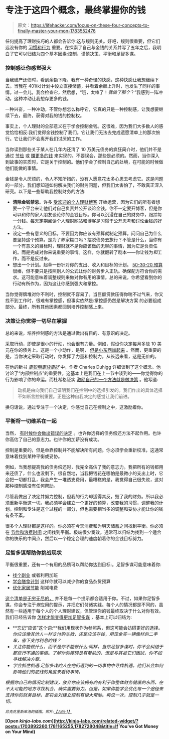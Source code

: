 # 专注于这四个概念，最终掌握你的钱

> 原文：<https://lifehacker.com/focus-on-these-four-concepts-to-finally-master-your-mon-1783552476>

任何提高了理财技巧的人都会告诉你:这与规则无关。好吧，规则很重要，但它们远没有你的 [习惯和行为](https://lifehacker.com/the-six-ways-your-financial-behavior-is-manipulated-1722576526) 重要。在探索了自己与金钱的关系并写了五年之后，我明白了它可以归结为四个基本因素:控制、谨慎决策、平衡和足智多谋。



### 控制感让你感觉强大

当我破产还债时，看到余额下降，我有一种奇怪的快感，这种快感让我想继续下去。当我在 401(k)计划中设立直接储蓄，并看着余额上升时，也发生了同样的事情。过一会儿，我会检查它，然后想，“哦，太棒了！*我做了那个*？”我感到一阵冲动，这种冲动让我想存更多的钱。

一种兴奋，一种冲动，不管你想怎么称呼它，它真的只是一种控制感，让我想要继续下去，最终，获得对我的钱的控制权。

事实上，个人理财的全部意义在于学会控制金钱。这很难，因为我们大多数人的感觉恰恰相反:我们觉得金钱控制了我们。它让我们无法去完成遗愿清单上的那次旅行。它让我们不会离开我们讨厌的工作。

当你读到那些关于某人在几年内还清了 10 万美元债务的疯狂简介时，他们并不是通过 [节俭](http://lifehacker.com/frugality-is-necessary-but-not-sufficient-1758006092#_ga=1.221119640.1268082208.1431441811) 或 [赚更多的钱](https://lifehacker.com/a-higher-income-alone-won-t-solve-all-your-money-proble-1783379141) 来实现的。不要误会，那些是必须的。然而，当你深入到故事的实质时，它是关于控制的。他们学会了控制自己的处境，在可能的时候做他们能做的事情。

金钱是令人厌烦的，令人不知所措的，没有人愿意花太多心思去考虑它。这是问题的一部分。我们想知道如何解决我们的财务问题，但我们太害怕了，不敢真正深入研究。以下是一些帮助我控制财务的方法:

*   **清除金钱禁忌**。许多 [受欢迎的个人理财博客](http://getrichslowly.org) 开始运营，因为它们的所有者想要一个平台来让他们对自己负责并公开谈论金钱。你不一定要开博客，但是你可以和你的家人朋友谈论你的金钱目标。你可以沉浸在自己的财务中，跟踪每一分钱。每天定期阅读个人理财网站和博客是习惯于公开思考和讨论金钱的好方法。
*   设定一些有意义的目标。不要因为你应该有预算就制定预算。问问自己为什么要坚持这个预算。是为了养家糊口吗？摆脱债务去旅行？不管是什么，当你有一个有意义的目标时，理财就不是你应该做的无聊的事情，因为它是负责任的。而是完成对你来说重要的事情。这样，你就翻转了剧本——你让钱为*和*工作，而不是反过来。
*   想出一个计划。起草一份针对你的支出、收入和目标的计划。 [50-30-20 预算](http://lifehacker.com/use-the-50-20-30-rule-to-outline-your-budget-for-every-1760532138#_ga=1.222096152.1268082208.1431441811) 很棒，但不要只是按照别人的公式让你的财务步入正轨。确保配方符合你的需求。这可能意味着调整规则来做对你有用的事情。总的来说，你希望看到你的行动有所作为，因为这让你感到强大和掌控。

当你觉得牌堆对你不利时，控制就不容易了。当巨额贷款压得你喘不过气来，你又找不到工作时，很难有掌控感，但事实依然是:掌控感仍然是解决方案 的必要组成部分。最终，所有其他因素都回到培养控制感上来。

### 决策让你觉得一切尽在掌握

总的来说，培养控制感的方法是通过做出有目的、有意识的决定。

采取行动，即使是很小的行动，也会很有力量。例如，假设你决定每月多放 10 美元在你的债务上。这是一个小动作，是啊， [但是小东西加起来](http://lifehacker.com/accomplish-any-goal-by-doing-something-small-every-day-1491749639#_ga=1.155501627.1268082208.1431441811) 。然而，更重要的是，当你决定采取行动时，你发挥了力量和控制力，从长远来看，这是无价的。

在他的新书 [*更聪明更快更好*](https://www.amazon.com/dp/B00Z3FRYB0?asc_campaign=InlineText&asc_refurl=https://lifehacker.com/focus-on-these-four-concepts-to-finally-master-your-mon-1783552476&asc_source=&linkCode=ogi&psc=1&smid=A1RY3N9HW34WKM&tag=kinjalifehackerlink-20&th=1) 中，作者 Charles Duhigg 详细谈到了这个概念。他讨论了“内部控制点”的重要性，这基本上是我们在上一节中谈到的——你觉得你的行为影响了你的命运。而杜希格证实 [激励自己的一个方法就是做决策](http://lifehacker.com/motivate-yourself-to-finish-a-task-with-this-two-step-p-1777860759) 。他写道:

> 动机是由向我们自己证明我们在控制中的选择引发的。我们作出的具体选择不如断言控制重要。正是这种自我决定的感觉让我们前进。

换句话说，通过专注于一个决定，你感觉自己在控制之中，这激励着你。

### 平衡将一切维系在一起

当然， [有时候你会做出错误的决定](https://lifehacker.com/when-smart-personal-finance-habits-become-just-stupid-1719428246) 。也许你选择的债务偿还方法不起作用。也许你高估了自己的意志力。也许你的加薪没有成功。

控制是重要的，但是单靠控制并不能解决所有问题。你必须学会重新校准，这通常意味着找到某种平衡或妥协。

例如，当我想提高我的债务偿还时，我完全高估了我的意志力。我把所有的钱都用来还债了，什么也没剩下。很自然地，当我把钱花在哪怕是最微小的支出上时，它会把一切都打乱，我会产生一堆透支费用，最糟糕的是，我觉得自己很失败，这对那种控制感没有任何帮助。

尽管我做出了决定并努力控制，但我的行为却适得其反，毁了我的财务。所以我必须重新平衡这一切。我必须学会建立一个更好的预算，改变我的习惯，调整我的计划。控制和专注是这个过程的一部分，但也需要相当多的调整和妥协才能让你的钱有条不紊。

很多个人理财都是这样的。你必须在今天消费和为明天储蓄之间找到平衡。你必须在 [节俭和浪费时间](http://twocents.lifehacker.com/how-to-be-frugal-without-wasting-your-time-1759480175) 之间找到平衡。极端很少奏效。通常可以归结为找到一个适合你的快乐的中间点，然后以一个稳定合理的速度朝着你的金钱目标努力。

### 足智多谋帮助你挑战现状

平衡很重要，还有一个有用的品质可以帮助你达到目标:。足智多谋可能意味着你:

*   [找个副业](http://lifehacker.com/how-to-start-a-side-project-without-quitting-your-day-j-868955823) 或者利用加班
*   [学会膳食计划](http://twocents.lifehacker.com/a-guide-to-planning-meals-when-you-re-on-a-tight-budget-1573204892) 这样你就可以减少你的食品杂货预算
*   [优化家居节能](http://lifehacker.com/how-i-cut-my-energy-bill-by-a-third-with-tech-and-commo-5823225) 削减电费

[这个清单是无穷无尽的，](http://lifehacker.com/the-complete-guide-to-making-money-in-your-spare-time-1291903155#_ga=1.134074254.1268082208.1431441811) 并不是每一个提示都会适用于你。不过，如果你足智多谋，你会专注于*做*应用的提示，并把它们付诸实践。每个人的情况都是不同的，虽然有一些适用于每个人的个人理财建议，但管理你的钱最终取决于什么对你有效。我们已经告诉你 [怎样才能变得更加足智多谋](https://lifehacker.com/golden-rules-won-t-get-your-money-in-order-resourceful-1733675834) ，基本上可以归结为:

*   **忘记“应该”这个词:**我们用现状作为参照系，但这可能会妨碍更好的选择。*你应该像其他人一样支付购车款，还是应该存钱，用现金买一辆像样的二手车，省下支付利息的钱？*
*   *关注你能做什么，而不是你不能做什么:同样，当你足智多谋时，你不会纠结于那些行不通的事情。了解你的障碍是有帮助的，但是与其被它们困扰，你不如寻找解决方案。*
*   *学会抓住机遇:足智多谋的人在他们遇到的一切事物中寻找机遇。他们从会如何影响他们的底线的角度来看待事情。*

*根据你自己的情况定制建议，放弃你应该拥有的有利于你整体财务健康的东西，在不太可能的地方寻找机会，确实需要努力。但是，如果你能学会优化每一个途径来支持你的财务目标，那将会对建立控制有很大帮助。再说一次，控制几乎就是一切。*

*<small>*尼克克里斯库洛的插图。照片:*</small>[<small>*【Julie f】*</small>](https://www.flickr.com/photos/fisticuffs/337630708/)*

**[Open *kinja-labs.com*](http://kinja-labs.com/related-widget/?posts=1703892260,1781165255,1782728048&title=If You've Got Money on Your Mind)**